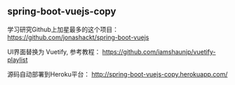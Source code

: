 ## spring-boot-vuejs-copy

学习研究Github上加星最多的这个项目： https://github.com/jonashackt/spring-boot-vuejs 

UI界面替换为 Vuetify, 参考教程： https://github.com/iamshaunjp/vuetify-playlist  

源码自动部署到Heroku平台： http://spring-boot-vuejs-copy.herokuapp.com/  

